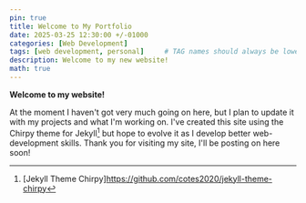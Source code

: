 ```yaml
---
pin: true
title: Welcome to My Portfolio
date: 2025-03-25 12:30:00 +/-01000
categories: [Web Development]
tags: [web development, personal]     # TAG names should always be lowercase
description: Welcome to my new website!
math: true
---
```


**Welcome to my website!**

At the moment I haven't got very much going on here, but I plan to update it with my projects and what I'm working on. I've created this site using the Chirpy theme for Jekyll[^chirpy] but hope to evolve it as I develop better web-development skills. Thank you for visiting my site, I'll be posting on here soon!

[^chirpy]: [Jekyll Theme Chirpy]<https://github.com/cotes2020/jekyll-theme-chirpy>
